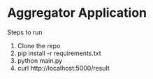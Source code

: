 # Aggregator Application

Steps to run
1. Clone the repo
2. pip install -r requirements.txt
3. python main.py
4. curl http://localhost:5000/result
